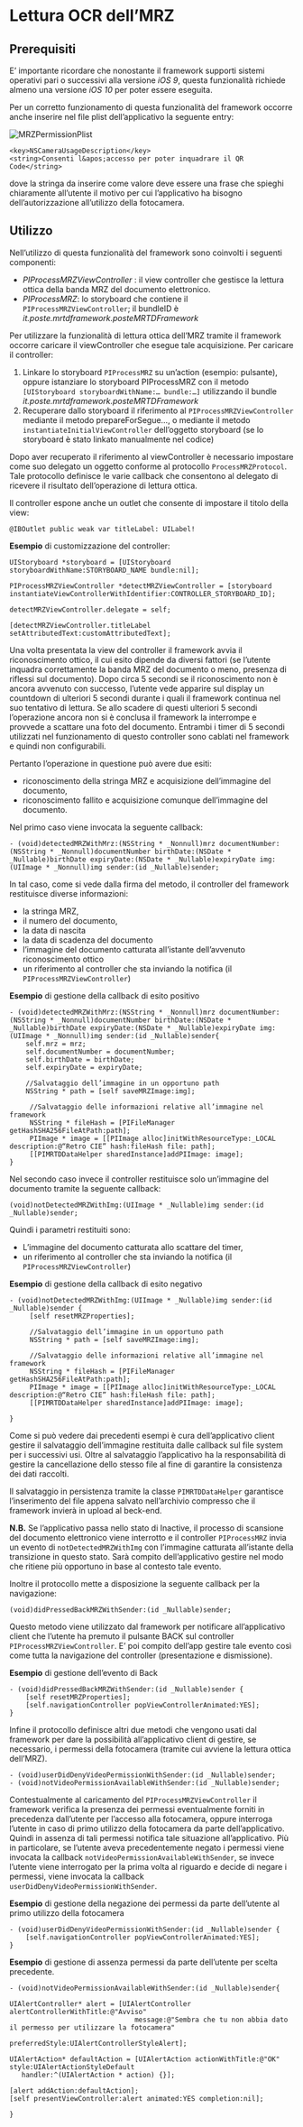 ﻿

# Lettura OCR dell’MRZ

## Prerequisiti
E’ importante ricordare che nonostante il framework supporti sistemi operativi pari o successivi alla versione *iOS 9*, questa funzionalità richiede almeno una versione *iOS 10* per poter essere eseguita.

Per un corretto funzionamento di questa funzionalità del framework occorre anche inserire nel file plist dell’applicativo la seguente entry:

![MRZPermissionPlist](MRZPermissionPlist.png)

	<key>NSCameraUsageDescription</key>
	<string>Consenti l&apos;accesso per poter inquadrare il QR Code</string>

dove la stringa da inserire come valore deve essere una frase che spieghi chiaramente all’utente il motivo per cui l’applicativo ha bisogno dell’autorizzazione all’utilizzo della fotocamera.



## Utilizzo
Nell’utilizzo di questa funzionalità del framework sono coinvolti i seguenti componenti:

 - *PIProcessMRZViewController* : il view controller che gestisce la lettura ottica della banda MRZ del documento elettronico.
 - *PIProcessMRZ*: lo storyboard che contiene il `PIProcessMRZViewController`; il bundleID è *it.poste.mrtdframework.posteMRTDFramework*


Per utilizzare la funzionalità di lettura ottica dell’MRZ tramite il framework occorre caricare il viewController che esegue tale acquisizione. Per caricare il controller: 

 1. Linkare lo storyboard `PIProcessMRZ` su un’action (esempio: pulsante), oppure istanziare lo storyboard PIProcessMRZ con il metodo `[UIStoryboard storyboardWithName:… bundle:…]` utilizzando il bundle *it.poste.mrtdframework.posteMRTDFramework*
 2. Recuperare dallo storyboard il riferimento al
    `PIProcessMRZViewController` mediante il metodo prepareForSegue…, o mediante il metodo `instantiateInitialViewController` dell’oggetto storyboard (se lo storyboard è stato linkato manualmente nel codice)

Dopo aver recuperato il riferimento al viewController è necessario impostare come suo delegato  un oggetto conforme al protocollo `ProcessMRZProtocol`. Tale protocollo definisce le varie callback che consentono al delegato di ricevere il risultato dell’operazione di lettura ottica.

Il controller espone anche un outlet che consente di impostare il titolo della view:

    @IBOutlet public weak var titleLabel: UILabel!


**Esempio** di customizzazione del controller:

    UIStoryboard *storyboard = [UIStoryboard storyboardWithName:STORYBOARD_NAME bundle:nil];
                   
    PIProcessMRZViewController *detectMRZViewController = [storyboard instantiateViewControllerWithIdentifier:CONTROLLER_STORYBOARD_ID];
    
    detectMRZViewController.delegate = self;
  
    [detectMRZViewController.titleLabel setAttributedText:customAttributedText];


Una volta presentata la view del controller il framework avvia il riconoscimento ottico, il cui esito dipende da diversi fattori (se l’utente inquadra correttamente la banda MRZ del documento o meno, presenza di riflessi sul documento). Dopo circa 5 secondi se il riconoscimento non è ancora avvenuto con successo, l’utente vede apparire sul display un countdown di ulteriori 5 secondi durante i quali il framework continua nel suo tentativo di lettura. Se allo scadere di questi ulteriori 5 secondi l’operazione ancora non si è conclusa il framework la interrompe e provvede a scattare una foto del documento. Entrambi i timer di 5 secondi utilizzati nel funzionamento di questo controller sono cablati nel framework e quindi non configurabili.

Pertanto l’operazione in questione può avere due esiti:
 

 - riconoscimento della stringa MRZ e acquisizione dell’immagine del documento,
 - riconoscimento fallito e acquisizione comunque dell’immagine del documento.

 Nel primo caso viene invocata la seguente callback:

    - (void)detectedMRZWithMrz:(NSString * _Nonnull)mrz documentNumber:(NSString * _Nonnull)documentNumber birthDate:(NSDate * _Nullable)birthDate expiryDate:(NSDate * _Nullable)expiryDate img:(UIImage * _Nonnull)img sender:(id _Nullable)sender;

In tal caso, come si vede dalla firma del metodo, il controller del framework restituisce diverse informazioni: 

 - la stringa MRZ,
 - il numero del documento,
 - la data di nascita
 - la data di scadenza del documento
 - l’immagine del documento catturata all’istante dell’avvenuto
   riconoscimento ottico
 - un riferimento al controller che sta inviando la notifica (il
   `PIProcessMRZViewController`)

**Esempio** di gestione della callback di esito positivo

    - (void)detectedMRZWithMrz:(NSString * _Nonnull)mrz documentNumber:(NSString * _Nonnull)documentNumber birthDate:(NSDate * _Nullable)birthDate expiryDate:(NSDate * _Nullable)expiryDate img:(UIImage * _Nonnull)img sender:(id _Nullable)sender{
        self.mrz = mrz;
        self.documentNumber = documentNumber;
        self.birthDate = birthDate;
        self.expiryDate = expiryDate;
    
        //Salvataggio dell’immagine in un opportuno path
        NSString * path = [self saveMRZImage:img];
    
         //Salvataggio delle informazioni relative all’immagine nel framework
         NSString * fileHash = [PIFileManager getHashSHA256FileAtPath:path];
         PIImage * image = [[PIImage alloc]initWithResourceType:_LOCAL description:@“Retro CIE” hash:fileHash file: path];
         [[PIMRTDDataHelper sharedInstance]addPIImage: image];
    }


Nel secondo caso invece il controller restituisce solo un’immagine del documento tramite la seguente callback:

    (void)notDetectedMRZWithImg:(UIImage * _Nullable)img sender:(id _Nullable)sender;


Quindi i parametri restituiti sono:

 - L’immagine del documento catturata allo scattare del timer,
 - un riferimento al controller che sta inviando la notifica (il
   `PIProcessMRZViewController`)

**Esempio** di gestione della callback di esito negativo

    - (void)notDetectedMRZWithImg:(UIImage * _Nullable)img sender:(id _Nullable)sender {
         [self resetMRZProperties];
         
         //Salvataggio dell’immagine in un opportuno path
         NSString * path = [self saveMRZImage:img];
    
         //Salvataggio delle informazioni relative all’immagine nel framework
         NSString * fileHash = [PIFileManager getHashSHA256FileAtPath:path];
         PIImage * image = [[PIImage alloc]initWithResourceType:_LOCAL description:@“Retro CIE” hash:fileHash file: path];
         [[PIMRTDDataHelper sharedInstance]addPIImage: image];
    
    }

Come si può vedere dai precedenti esempi è cura dell’applicativo client gestire il salvataggio dell’immagine restituita dalle callback sul file system per i successivi usi. Oltre al salvataggio l’applicativo ha la responsabilità di gestire la cancellazione dello stesso file al fine di garantire la consistenza dei dati raccolti.

Il salvataggio in persistenza tramite la classe `PIMRTDDataHelper` garantisce l’inserimento del file appena salvato nell’archivio compresso che il framework invierà in upload al beck-end.

**N.B.** Se l’applicativo passa nello stato di Inactive, il processo di scansione del documento elettronico viene interrotto e il controller `PIProcessMRZ` invia un evento di `notDetectedMRZWithImg` con l’immagine catturata all’istante della transizione in questo stato. Sarà compito dell’applicativo gestire nel modo che ritiene più opportuno in base al contesto tale evento.


Inoltre il protocollo mette a disposizione la seguente callback per la navigazione:

    (void)didPressedBackMRZWithSender:(id _Nullable)sender;

Questo metodo viene utilizzato dal framework per notificare all’applicativo client che l’utente ha premuto il pulsante BACK sul controller `PIProcessMRZViewController`. E’ poi compito dell’app gestire tale evento così come tutta la navigazione del controller (presentazione e dismissione).

**Esempio** di gestione dell’evento di Back

    - (void)didPressedBackMRZWithSender:(id _Nullable)sender {   
    	[self resetMRZProperties];    
    	[self.navigationController popViewControllerAnimated:YES];
    }



Infine il protocollo definisce altri due metodi che vengono usati dal framework per dare la possibilità all’applicativo client di gestire, se necessario, i permessi della fotocamera (tramite cui avviene la lettura ottica dell’MRZ). 

    - (void)userDidDenyVideoPermissionWithSender:(id _Nullable)sender;
    - (void)notVideoPermissionAvailableWithSender:(id _Nullable)sender;

Contestualmente al caricamento del `PIProcessMRZViewController` il framework verifica la presenza dei permessi eventualmente forniti in precedenza dall’utente per l’accesso alla fotocamera, oppure interroga l’utente in caso di primo utilizzo della fotocamera da parte dell’applicativo. Quindi  in assenza di tali permessi notifica tale situazione all’applicativo.
Più in particolare, se l’utente aveva precedentemente negato i permessi viene invocata la callback `notVideoPermissionAvailableWithSender`, se invece l’utente viene interrogato per la prima volta al riguardo e decide di negare i permessi, viene invocata la callback `userDidDenyVideoPermissionWithSender`. 

**Esempio** di gestione della negazione dei permessi da parte dell’utente al primo utilizzo della fotocamera

    - (void)userDidDenyVideoPermissionWithSender:(id _Nullable)sender {
        [self.navigationController popViewControllerAnimated:YES];
    }



**Esempio** di gestione di assenza permessi da parte dell’utente per scelta precedente.

    - (void)notVideoPermissionAvailableWithSender:(id _Nullable)sender{
    
    UIAlertController* alert = [UIAlertController alertControllerWithTitle:@"Avviso"
                                   message:@"Sembra che tu non abbia dato il permesso per utilizzare la fotocamera"
                                   preferredStyle:UIAlertControllerStyleAlert];
    
    UIAlertAction* defaultAction = [UIAlertAction actionWithTitle:@"OK" style:UIAlertActionStyleDefault
       handler:^(UIAlertAction * action) {}];
    
    [alert addAction:defaultAction];
    [self presentViewController:alert animated:YES completion:nil];
    
    }

